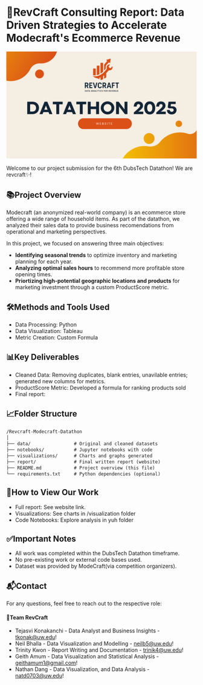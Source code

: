 # 🎨RevCraft Consulting Report: Data Driven Strategies to Accelerate Modecraft's Ecommerce Revenue

<p align="center">
  <a href="https://www.google.com/webhp" target="_blank">
    <img src="./images/Banner.png.png" alt="Datathon 2025 Retail Track" width="800">
  </a>
</p>

Welcome to our project submission for the 6th DubsTech Datathon! We are revcraft✨!

## 📚Project Overview

Modecraft (an anonymized real-world company) is an ecommerce store offering a wide range of household items. As part of the datathon, we analyzed their sales data to provide business recomendations from operational and marketing perspectives.

In this project, we focused on answering three main objectives:
- **Identifying seasonal trends** to optimize inventory and marketing planning for each year.
- **Analyzing optimal sales hours** to recommend more profitable store opening times.
- **Priortizing high-potential geographic locations and products** for marketing investment through a custom ProductScore metric.

## 🛠Methods and Tools Used
- Data Processing: Python
- Data Visualization: Tableau
- Metric Creation: Custom Formula

## 📊Key Deliverables
- Cleaned Data: Removing duplicates, blank entries, unavilable entries; generated new columns for metrics.
- ProductScore Metric: Developed a formula for ranking products sold
- Final report:

## 📈Folder Structure
```
/Revcraft-Modecraft-Datathon
│
├── data/                # Original and cleaned datasets
├── notebooks/           # Jupyter notebooks with code
├── visualizations/      # Charts and graphs generated
├── report/              # Final written report (website)
├── README.md            # Project overview (this file)
└── requirements.txt     # Python dependencies (optional)
```

## 🚀How to View Our Work
- Full report: See website link.
- Visualizations: See charts in /visualization folder
- Code Notebooks: Explore analysis in yuh folder


## ✅Important Notes
- All work was completed within the DubsTech Datathon timeframe.
- No pre-existing work or external code bases used.
- Dataset was provided by ModeCraft(via competition organizers).

## 📬Contact
For any questions, feel free to reach out to the respective role:

#### 👥Team RevCraft
- Tejasvi Konakanchi - Data Analyst and Business Insights - [tkonak@uw.edu](mailto:tkonak@uw.edu)!
- Neil Bhalla - Data Visualization and Modelling - [neilb5@uw.edu](mailto:neilb5@uw.edu)!
- Trinity Kwon - Report Writing and Documentation - [trinik4@uw.edu](mailto:trinik4@uw.edu)!
- Geith Amum - Data Visualization and Statistical Analysis - [geithamum1@gmail.com](geithamum1@gmail.com)!
- Nathan Dang - Data Visualization, and Data Analysis - [natd0703@uw.edu](natd0703@uw.edu)!
